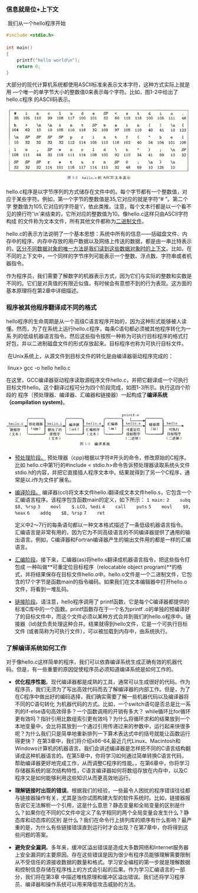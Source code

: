 ### 信息就是位+上下文

​		我们从一个hello程序开始

```c
#include <stdio.h>

int main()
{
	printf("hello world\n");
	return 0;
}
```

​		大部分的现代计算机系统都使用ASCII标准来表示文本字符，这种方式实际上就是用 —个唯一的单字节大小的整数值0来表示每个字符。比如，图1-2中给出了 hello.c程序 的ASCII码表示。

![01hello.c的ASCII文本表示](.\markdownimage\01hello.c的ASCII文本表示.png)

​		hello.c程序是以字节序列的方式储存在文件中的。每个字节都有一个整数值，对应于某些字符。例如，第一个字节的整数值是35,它对应的就是字符“# ”。第二个字 整数值为105,它对应的字符是‘i’，依此类推。注意，每个文本行都是以一个看不见的换行符'\n'来结束的，它所对应的整数值为10。像hello.c这样只由ASCII字符构成 的文件称为文本文件，所有其他文件都称为<u>二进制文件</u>。

​		hello.c的表示方法说明了一个基本思想：系统中所有的信息——括磁盘文件、内存中的程序、内存中存放的用户数据以及网络上传送的数据，都是由一串比特表示的。<u>区分不同数据对象的唯一方法是我们读到这些数据对象时的上下文</u>。比如，在不同的上下文中，一个同样的字节序列可能表示一个整数、浮点数、字符串或者机器指令。

​		作为程序员，我们需要了解数字的机器表示方式，因为它们与实际的整数和实数是不同的。它们是对真值的有限近似值，有时候会有意想不到的行为表现。这方面的基本原理将在第2章中详细描述。

### 程序被其他程序翻译成不同的格式

​		hello程序的生命周期是从一个高级C语言程序开始的，因为这种形式能够被人读懂。然而，为了在系统上运行hello.c程序，每条C语句都必须被其他程序转化为一系 列的低级机器语言指令。然后这些指令按照一种称为可执行目标程序的格式打好包，并以二进制磁盘文件的形式存放起来。目标程序也称为可执行目标文件。

​		在Unix系统上，从源文件到目标文件的转化是由编译器驱动程序完成的：

​									 linux> gcc -o hello hello.c

​		在这里，GCC编译器驱动程序读取源程序文件hello.c，并把它翻译成一个可执行目标文件hello。这个翻译过程可分为四个阶段完成，如图1-3所示。执行这四个阶段的 程序（预处理器、编译器、汇编器和链接器）一起构成了**编译系统（compilation system)**。

![01编译系统](.\markdownimage\01编译系统.png)

- <u>预处理阶段。</u> 预处理器（cpp)根据以字符#开头的命令，修改原始的C程序。比如 hello.c中第1行的#include < stdio.h>命令告诉预处理器读取系统头文件 stdio.h的内容，并把它直接插人程序文本中。结果就得到了另一个C程序，通常是以.i作为文件扩展名。

- <u>编译阶段。</u> 编译器(ccl)将文本文件hello.i翻译成文本文件hello.s，它包含一个汇编语言程序。该程序包含函数main的定义，如下所示：
  `1 main:`
  `2	subq	$8, %rsp`
  `3	movl	$.LCO, %edi`
  `4	call	puts`
  `5	movl	$0, %eax`
  `6	addq	$8, %rsp`
  `7	ret	`

   定义中2〜7行的每条语句都以一种文本格式描述了一条低级机器语言指令。 汇编语言是非常有用的，因为它为不同高级语言的不同编译器提供了通用的输出语言。例如，C编译器和Fortran编译器产生的输出文件用的都是一样的汇编语言。

- <u>汇编阶段</u>。接下来，汇编器(as)将hello.s翻译成机器语言指令，把这些指令打包成 一种叫做**可重定位目标程序（relocatable object program)**的格式，并将结果保存在目标文件hello.o中。hello.o文件是一个二进制文件，它包含的17个字节是函数main的指令编码。如果我们在文本编辑器中打开hello.o文件，将看到一堆乱码。

- <u>链接阶段</u>。请注意，hello程序调用了 printf函数，它是每个C编译器都提供的标准C库中的一个函数。printf函数存在于一个名为printf .o的单独的预编译好了的目标文件中，而这个文件必须以某种方式合并到我们的hello.o程序中。链接器（Id)就负责处理这种合并。结果就得到hello文件，它是一个可执行目标文件 (或者简称为可执行文件），可以被加载到内存中，由系统执行。

### 了解编译系统如何工作

​		对于像hello.c这样简单的程序，我们可以依靠编译系统生成正确有效的机器代码。但是，有一些重要的原因促使程序员必须知道编译系统是如何工作的。

- **优化程序性能**。现代编译器都是成熟的工具，通常可以生成很好的代码。作为程序员，我们无须为了写出高效代码而去了解编译器的内部工作。但是，为了在C程序中做出好的编码选择，我们确实需要了解一些机器代码以及编译器将不同的C语句转化 为机器代码的方式。比如，一个switch语句是否总是比一系列的if-else语句高效得多？一个函数调用的开销有多大？ while循环比for循环更有效吗？指针引用比数组索引更有效吗？为什么将循环求和的结果放到一个本地变量中，会比将其放到一个通过引用传递过来的参数中，运行起来快很多呢？为什么我们只是简单地重新排列一下算术表达式中的括号就能让函数运行得更快？
        在第3章中，我们将介绍x86-64,最近几代Linux、Macintosh和Windows计算机的机器语言。我们会讲述编译器是怎样把不同的C语言结构翻译成这种机器语言的。在第5章中，你将学习如何通过简单转换C语言代码，帮助编译器更好地完成工作，从而调整C程序的性能。，在第6章中，你将学习存储器系统的层次结构特性，C语言编译器如何将数组存放在内存中，以及C程序又是如何能够利用这些知识从而更高效地运行。

- **理解链接时出现的错误**。根据我们的经验，一些最令人困扰的程序错误往往都与链接器操作有关，尤其是当你试图构建大型的软件系统时。比如，链接器报告说它无法解析一个引用，这是什么意思？静态变量和全局变量的区别是什么？如果你在不同的C文件中定义了名字相同的两个全局变量会发生什么？静态库和动态库的区别 是什么？我们在命令行上排列库的顺序有什么影响？最严重的是，为什么有些链接错误直到运行时才会出现？在第7章中，你将得到这些问题的答案。
- **避免安全漏洞**。多年来，缓冲区溢出错误是造成大多数网络和Internet服务器上安全漏洞的主要原因。存在这些错误是因为很少有程序员能够理解需要限制从不受信任的源接收数据的数量和格式。学习安全编程的第一步就是理解数据和控制信息存储在程序栈上的方式会引起的后果。作为学习汇编语言的一部分，我们将在第3章 中描述堆栈原理和缓冲区溢出错误。我们还将学习程序员、编译器和操作系统可以用来降低攻击威胁的方法。